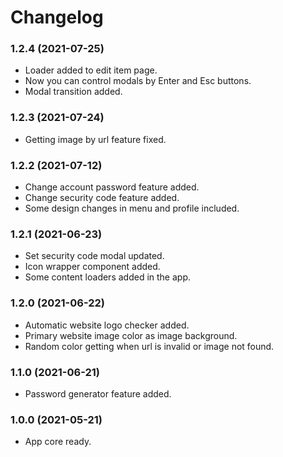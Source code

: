 Changelog
=========

### 1.2.4 (2021-07-25)
* Loader added to edit item page.
* Now you can control modals by Enter and Esc buttons.
* Modal transition added.


### 1.2.3 (2021-07-24)
* Getting image by url feature fixed.


### 1.2.2 (2021-07-12)
* Change account password feature added.
* Change security code feature added.
* Some design changes in menu and profile included.


### 1.2.1 (2021-06-23)
* Set security code modal updated.
* Icon wrapper component added.
* Some content loaders added in the app.


### 1.2.0 (2021-06-22)
* Automatic website logo checker added.
* Primary website image color as image background.
* Random color getting when url is invalid or image not found.


### 1.1.0 (2021-06-21)
* Password generator feature added.


### 1.0.0 (2021-05-21)
* App core ready.
